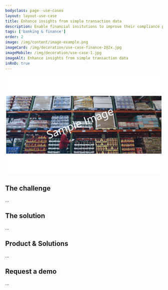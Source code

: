 ```yaml
---
bodyclass: page--use-cases
layout: layout-use-case
title: Enhance insights from simple transaction data
description: Enable financial insitutions to improve their compliance process by enriching transaction data with supplementary metadata and insights.
tags: ['banking & finance']
order: 2
image: /img/content/image-example.png
imageCard: /img/decoration/use-case-finance-2@2x.jpg
imageMobile: /img/decoration/use-case-1.jpg
imageAlt: Enhance insights from simple transaction data
inRnD: true
---
```

![Enhance insights from simple transaction data](/img/sample-usecase.png)

## The challenge

...

## The solution

...

## Product & Solutions

...

## Request a demo

...
